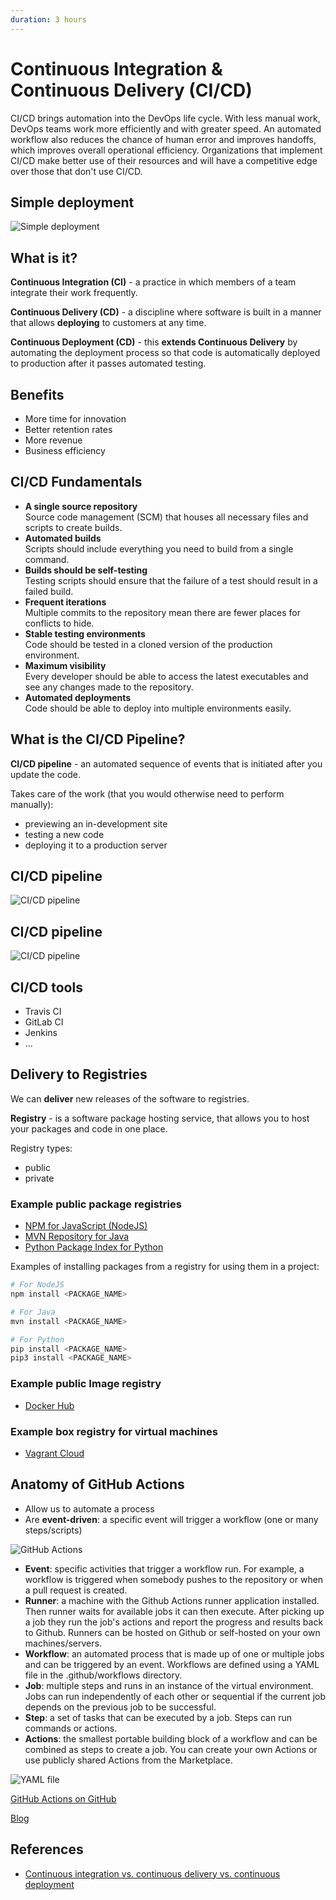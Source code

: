 ```yaml
---
duration: 3 hours
---
```


# Continuous Integration & Continuous Delivery (CI/CD)

CI/CD brings automation into the DevOps life cycle. With less manual work, DevOps teams work more efficiently and with greater speed. An automated workflow also reduces the chance of human error and improves handoffs, which improves overall operational efficiency. Organizations that implement CI/CD make better use of their resources and will have a competitive edge over those that don't use CI/CD.

## Simple deployment

![Simple deployment](image/simple-deployment.jpg)

## What is it?

**Continuous Integration (CI)** - a practice in which members of a team integrate their work frequently.

**Continuous Delivery (CD)** - a discipline where software is built in a manner that allows **deploying** to customers at any time.

**Continuous Deployment (CD)** - this **extends Continuous Delivery** by automating the deployment process so that code is automatically deployed to production after it passes automated testing.

## Benefits

- More time for innovation
- Better retention rates
- More revenue
- Business efficiency

## CI/CD Fundamentals

- **A single source repository**   
  Source code management (SCM) that houses all necessary files and scripts to create builds.
- **Automated builds**   
  Scripts should include everything you need to build from a single command.
- **Builds should be self-testing**   
  Testing scripts should ensure that the failure of a test should result in a failed build.
- **Frequent iterations**   
  Multiple commits to the repository mean there are fewer places for conflicts to hide.
- **Stable testing environments**   
  Code should be tested in a cloned version of the production environment.
- **Maximum visibility**   
  Every developer should be able to access the latest executables and see any changes made to the repository.
- **Automated deployments**   
  Code should be able to deploy into multiple environments easily.

## What is the CI/CD Pipeline?

**CI/CD pipeline** - an automated sequence of events that is initiated after you update the code.

Takes care of the work (that you would otherwise need to perform manually):

- previewing an in-development site
- testing a new code
- deploying it to a production server

## CI/CD pipeline

![CI/CD pipeline](image/cicd-pipeline.jpg)

## CI/CD pipeline

![CI/CD pipeline](image/cicd-pipeline-1.jpg)

## CI/CD tools

- Travis CI
- GitLab CI
- Jenkins
- ...

## Delivery to Registries

We can **deliver** new releases of the software to registries.

**Registry** - is a software package hosting service, that allows you to host your packages and code in one place.

Registry types:

- public
- private

### Example public package registries

- [NPM for JavaScript (NodeJS)](https://www.npmjs.com/)
- [MVN Repository for Java](https://mvnrepository.com/)
- [Python Package Index for Python](https://pypi.org/)

Examples of installing packages from a registry for using them in a project:
```bash
# For NodeJS
npm install <PACKAGE_NAME>

# For Java
mvn install <PACKAGE_NAME>

# For Python
pip install <PACKAGE_NAME>
pip3 install <PACKAGE_NAME>
```

### Example public Image registry

- [Docker Hub](https://hub.docker.com/)

### Example box registry for virtual machines

- [Vagrant Cloud](https://app.vagrantup.com/boxes/search)

## Anatomy of GitHub Actions

- Allow us to automate a process
- Are **event-driven**: a specific event will trigger a workflow (one or many steps/scripts)

![GitHub Actions](./image/github_actions.png)

- **Event**: specific activities that trigger a workflow run. For example, a workflow is triggered when somebody pushes to the repository or when a pull request is created.
- **Runner**: a machine with the Github Actions runner application installed. Then runner waits for available jobs it can then execute. After picking up a job they run the job's actions and report the progress and results back to Github. Runners can be hosted on Github or self-hosted on your own machines/servers.
- **Workflow**: an automated process that is made up of one or multiple jobs and can be triggered by an event. Workflows are defined using a YAML file in the .github/workflows directory.
- **Job**: multiple steps and runs in an instance of the virtual environment. Jobs can run independently of each other or sequential if the current job depends on the previous job to be successful.
- **Step**: a set of tasks that can be executed by a job. Steps can run commands or actions.
- **Actions**: the smallest portable building block of a workflow and can be combined as steps to create a job. You can create your own Actions or use publicly shared Actions from the Marketplace.

![YAML file](./image/actions_yaml.png)

[GitHub Actions on GitHub](https://docs.github.com/en/actions/learn-github-actions/introduction-to-github-actions)

[Blog](https://gabrieltanner.org/blog/an-introduction-to-github-actions)

## References

- [Continuous integration vs. continuous delivery vs. continuous deployment](https://www.atlassian.com/continuous-delivery/principles/continuous-integration-vs-delivery-vs-deployment)
